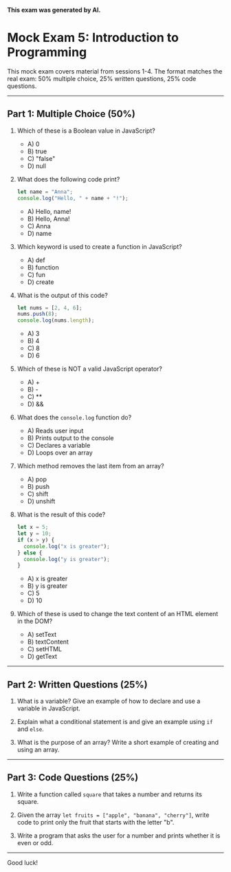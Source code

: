 <!-- filepath: Exam/mock-exam5.md -->

**This exam was generated by AI.**

# Mock Exam 5: Introduction to Programming

This mock exam covers material from sessions 1-4. The format matches the real exam: 50% multiple choice, 25% written questions, 25% code questions.

---

## Part 1: Multiple Choice (50%)

1. Which of these is a Boolean value in JavaScript?
    - A) 0
    - B) true
    - C) "false"
    - D) null

2. What does the following code print?
    ```js
    let name = "Anna";
    console.log("Hello, " + name + "!");
    ```
    - A) Hello, name!
    - B) Hello, Anna!
    - C) Anna
    - D) name

3. Which keyword is used to create a function in JavaScript?
    - A) def
    - B) function
    - C) fun
    - D) create

4. What is the output of this code?
    ```js
    let nums = [2, 4, 6];
    nums.push(8);
    console.log(nums.length);
    ```
    - A) 3
    - B) 4
    - C) 8
    - D) 6

5. Which of these is NOT a valid JavaScript operator?
    - A) +
    - B) -
    - C) **
    - D) &&

6. What does the `console.log` function do?
    - A) Reads user input
    - B) Prints output to the console
    - C) Declares a variable
    - D) Loops over an array

7. Which method removes the last item from an array?
    - A) pop
    - B) push
    - C) shift
    - D) unshift

8. What is the result of this code?
    ```js
    let x = 5;
    let y = 10;
    if (x > y) {
      console.log("x is greater");
    } else {
      console.log("y is greater");
    }
    ```
    - A) x is greater
    - B) y is greater
    - C) 5
    - D) 10

9. Which of these is used to change the text content of an HTML element in the DOM?
    - A) setText
    - B) textContent
    - C) setHTML
    - D) getText

---

## Part 2: Written Questions (25%)

1. What is a variable? Give an example of how to declare and use a variable in JavaScript.

2. Explain what a conditional statement is and give an example using `if` and `else`.

3. What is the purpose of an array? Write a short example of creating and using an array.

---

## Part 3: Code Questions (25%)

1. Write a function called `square` that takes a number and returns its square.

2. Given the array `let fruits = ["apple", "banana", "cherry"]`, write code to print only the fruit that starts with the letter "b".

3. Write a program that asks the user for a number and prints whether it is even or odd.

---

Good luck!
